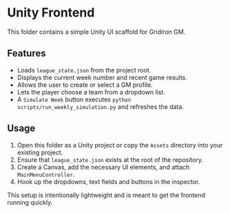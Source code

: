 # Unity Frontend

This folder contains a simple Unity UI scaffold for Gridiron GM.

## Features

- Loads `league_state.json` from the project root.
- Displays the current week number and recent game results.
- Allows the user to create or select a GM profile.
- Lets the player choose a team from a dropdown list.
- A `Simulate Week` button executes `python scripts/run_weekly_simulation.py` and refreshes the data.

## Usage

1. Open this folder as a Unity project or copy the `Assets` directory into your existing project.
2. Ensure that `league_state.json` exists at the root of the repository.
3. Create a Canvas, add the necessary UI elements, and attach `MainMenuController`.
4. Hook up the dropdowns, text fields and buttons in the inspector.

This setup is intentionally lightweight and is meant to get the frontend running quickly.
